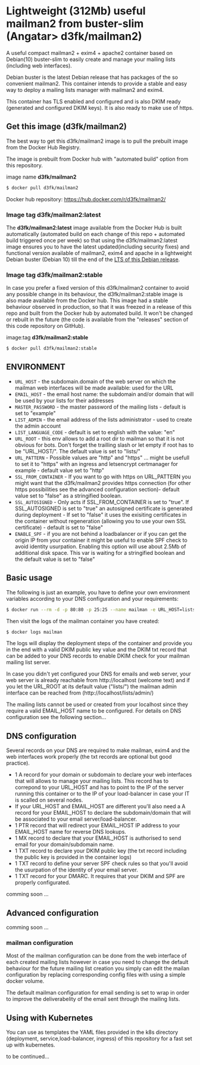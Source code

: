 # Lightweight (312Mb) useful mailman2 from buster-slim (Angatar> d3fk/mailman2)
A useful compact mailman2 + exim4 + apache2 container based on Debian(10) buster-slim to easily create and manage your mailing lists (including web interfaces).

Debian buster is the latest Debian release that has packages of the so convenient mailman2. This container intends to provide a stable and easy way to deploy a mailing lists manager with mailman2 and exim4. 

This container has TLS enabled and configured and is also DKIM ready (generated and configured DKIM keys). It is also ready to make use of https.

## Get this image (d3fk/mailman2)
The best way to get this d3fk/mailman2 image is to pull the prebuilt image from the Docker Hub Registry.

The image is prebuilt from Docker hub with "automated build" option from this repository.

image name **d3fk/mailman2**
```sh
$ docker pull d3fk/mailman2
```
Docker hub repository: https://hub.docker.com/r/d3fk/mailman2/
 
### Image tag d3fk/mailman2:latest

The **d3fk/mailman2:latest** image available from the Docker Hub is built automatically (automated build on each change of this repo + automated build triggered once per week) so that using the d3fk/mailman2:latest image ensures you to have the latest updated(including security fixes) and functional version available of mailman2, exim4 and apache in a lightweight Debian buster (Debian 10) till the end of the [LTS of this Debian release](https://wiki.debian.org/DebianReleases).
 
### Image tag d3fk/mailman2:stable 
In case you prefer a fixed version of this d3fk/mailman2 container to avoid any possible change in its behaviour, the d3fk/mailman2:stable image is also made available from the Docker hub. This image had a stable behaviour observed in production, so that it was freezed in a release of this repo and built from the Docker hub by automated build. It won't be changed or rebuilt in the future (the code is available from the "releases" section of this code repository on GitHub).

image:tag **d3fk/mailman2:stable**
```sh
$ docker pull d3fk/mailman2:stable
```

## ENVIRONMENT

- `URL_HOST` - the subdomain.domain of the web server on which the mailman web interfaces will be made available: used for the URL
- `EMAIL_HOST` - the email host name: the subdomain and/or domain that will be used by your lists for their addresses
- `MASTER_PASSWORD` - the master password of the mailing lists - default is set to "example"
- `LIST_ADMIN` - the email address of the lists administrator - used to create the admin account 
- `LIST_LANGUAGE_CODE` - default is set to english with the value: "en"
- `URL_ROOT` -  this env allows to add a root dir to mailman so that it is not obvious for bots. Don't forget the trailling slash or let empty if root has to be "URL_HOST/". The default value is set to "lists/"
- `URL_PATTERN` - Possible values are "http" and "https" ... might be usefull to set it to "https" with an ingress and letsencrypt certmanager for example - default value set to "http"
- `SSL_FROM_CONTAINER` - If you want to go with https on URL_PATTERN you might want that the d3fk/mailman2 provides https connection (for other https possibilities see the advanced configuration section)- default value set to "false" as a stringified boolean.
- `SSL_AUTOSIGNED` - Only acts if SSL_FROM_CONTAINER is set to "true". If SSL_AUTOSIGNED is set to "true" an autosigned certificate is generated during deployment - If set to "false" it uses the exisiting certificates in the container without regeneration (allowing you to use your own SSL certificate) - default is set to "false" 
- `ENABLE_SPF` - if you are not behind a loadbalancer or if you can get the origin IP from your container it might be useful to enable SPF check to avoid identity usurpation. Enabling this option will use about 2.5Mb of additional disk space. This var is waiting for a stringified boolean and the default value is set to "false"


## Basic usage

The following is just an example, you have to define your own environment variables according to your DNS configuration and your requirements: 

```sh
$ docker run --rm -d -p 80:80 -p 25:25 --name mailman -e URL_HOST=lists.example.com -e EMAIL_HOST=mails.example.com  -e LIST_ADMIN=youremail@example.com -e MASTER_PASSWORD="example" d3fk/mailman2
```

Then visit the logs of the mailman container you have created:

```sh
$ docker logs mailman 
```

The logs will display the deployment steps of the container and provide you in the end with a valid DKIM public key value and the DKIM txt record that can be added to your DNS records to enable DKIM check for your mailman mailing list server.

In case you didn't yet configured your DNS for emails and web server, your web server is already reachable from http://localhost (welcome text) and if you let the URL_ROOT at its default value ("lists/") the mailman admin interface can be reached from (http://localhost/lists/admin/)

The mailing lists cannot be used or created from your localhost since they require a valid EMAIL_HOST name to be configured. For details on DNS configuration see the following section...


## DNS configuration
Several records on your DNS are required to make mailman, exim4 and the web interfaces work properly (the txt records are optional but good practice).
- 1 A record for your domain or subdomain to declare your web interfaces that will allows to manage your mailing lists. This record has to correpond to your URL_HOST and has to point to the IP of the server running this container or to the IP of your load-balancer in case your IT is scalled on several nodes.
- If your URL_HOST and EMAIL_HOST are different you'll also need a A record for your EMAIL_HOST to declare the subdomain/domain that will be associated to your email server/load-balancer.
- 1 PTR record that will redirect your EMAIL_HOST IP address to your EMAIL_HOST name for reverse DNS lookups.
- 1 MX record to declare that your EMAIL_HOST is authorised to send email for your domain/subdomain name.
- 1 TXT record to declare your DKIM public key (the txt record including the public key is provided in the container logs)
- 1 TXT record to define your server SPF check rules so that you'll avoid the usurpation of the identity of your email server.
- 1 TXT record for your DMARC. It requires that your DKIM and SPF are properly configurated. 

comming soon ...

## Advanced configuration
comming soon ...

### mailman configuration
Most of the mailman configuration can be done from the web interface of each created mailing lists however in case you need to change the default behaviour for the future mailing list creation you simply can edit the mailan configuration by replacing corresponding config files with using a simple docker volume.

The default mailman configuration for email sending is set to wrap in order to improve the deliverabelity of the email sent through the mailing lists.


## Using with Kubernetes

You can use as templates the YAML files provided in the k8s directory (deployment, service,load-balancer, ingress) of this repository for a fast set up with kubernetes.

to be continued...
